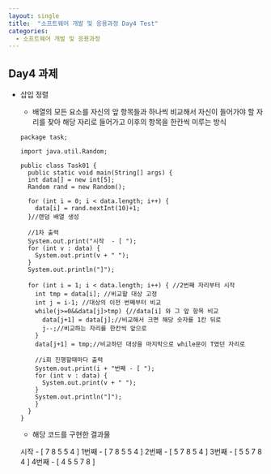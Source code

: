 ```yaml
---
layout: single
title:  "소프트웨어 개발 및 응용과정 Day4 Test"
categories:
  - 소프트웨어 개발 및 응용과정
---
```

## Day4 과제

* 삽입 정렬
  * 배열의 모든 요소를 자신의 앞 항목들과 하나씩 비교해서 자신이 들어가야 할 자리를 찾아 해당 자리로 들어가고 이후의 항목을 한칸씩 미루는 방식
  ```
  package task;

  import java.util.Random;

  public class Task01 {
    public static void main(String[] args) {
    int data[] = new int[5];
    Random rand = new Random();
		
    for (int i = 0; i < data.length; i++) {
      data[i] = rand.nextInt(10)+1;
    }//랜덤 배열 생성

    //1차 출력
    System.out.print("시작  - [ ");
    for (int v : data) {
      System.out.print(v + " ");
    }
    System.out.println("]");
		
    for (int i = 1; i < data.length; i++) { //2번째 자리부터 시작
      int tmp = data[i]; //비교할 대상 고정
      int j = i-1; //대상의 이전 번째부터 비교
      while(j>=0&&data[j]>tmp) {//data[i] 와 그 앞 항목 비교
        data[j+1] = data[j];//비교해서 크면 해당 숫자를 1칸 뒤로
        j--;//비교하는 자리를 한칸씩 앞으로
      }
      data[j+1] = tmp;//비교하던 대상을 마지막으로 while문이 T였던 자리로
			
      //i회 진행할때마다 출력
      System.out.print(i + "번째 - [ ");
      for (int v : data) {
        System.out.print(v + " ");
      }
      System.out.println("]");
      }
    }
  }
  ```
  * 해당 코드를 구현한 결과물
  
  시작  - [ 7 8 5 5 4 ]
  1번째 - [ 7 8 5 5 4 ]
  2번째 - [ 5 7 8 5 4 ]
  3번째 - [ 5 5 7 8 4 ]
  4번째 - [ 4 5 5 7 8 ]
  
